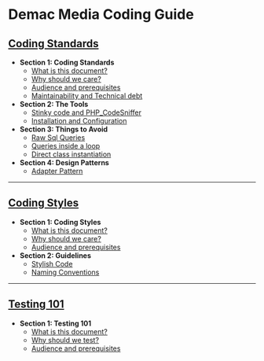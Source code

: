# Demac Media Coding Guide

## [Coding Standards](coding-standards.md)
- **Section 1: Coding Standards**
  - [What is this document?](coding-standards.md#what-is-this-document)
  - [Why should we care?](coding-standards.md#why-should-we-care)
  - [Audience and prerequisites](coding-standards.md#audience-and-prerequisites)
  - [Maintainability and Technical debt](coding-standards.md#maintainability-and-technical-debt)
- **Section 2: The Tools**
  - [Stinky code and PHP_CodeSniffer](coding-standards.md#stinky-code-and-codesniffer)
  - [Installation and Configuration](coding-standards.md#installation-and-configuration)
- **Section 3: Things to Avoid**
  - [Raw Sql Queries](coding-standards.md#raw-sql-queries)
  - [Queries inside a loop](coding-standards.md#queries-inside-a-loop)
  - [Direct class instantiation](coding-standards.md#direct-class-instantiation)
- **Section 4: Design Patterns**
  - [Adapter Pattern](#adapter-pattern)

---

## [Coding Styles](coding-styles.md)
- **Section 1: Coding Styles**
  - [What is this document?](coding-styles.md#what-is-this-document)
  - [Why should we care?](coding-styles.md#why-should-we-care)
  - [Audience and prerequisites](coding-styles.md#audience-and-prerequisites)
- **Section 2: Guidelines**
  - [Stylish Code](#stylish-code)
  - [Naming Conventions](#naming-conventions)

---

## [Testing 101](testing-basics.md)
- **Section 1: Testing 101**
  - [What is this document?](testing-basics.md#what-is-this-document)
  - [Why should we test?](testing-basics.md#why-should-we-test)
  - [Audience and prerequisites](testing-basics.md#audience-and-prerequisites)
